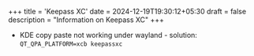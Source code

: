 +++
title = 'Keepass XC'
date = 2024-12-19T19:30:12+05:30
draft = false
description = "Information on Keepass XC"
+++

- KDE copy paste not working under wayland - solution: `QT_QPA_PLATFORM=xcb keepassxc`
